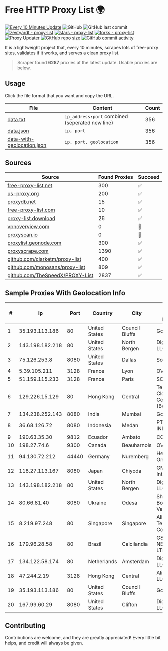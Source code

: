 
# Free HTTP Proxy List 🌍

[![Every 10 Minutes Update](https://github.com/mertguvencli/http-proxy-list/actions/workflows/main.yml/badge.svg?branch=main)](https://github.com/mertguvencli/http-proxy-list/actions/workflows/main.yml)
![GitHub](https://img.shields.io/github/license/mertguvencli/http-proxy-list)
![GitHub last commit](https://img.shields.io/github/last-commit/mertguvencli/http-proxy-list)
[![zevtyardt - proxy-list](https://img.shields.io/static/v1?label=zevtyardt&message=proxy-list&color=blue&logo=github)](https://github.com/zevtyardt/proxy-list "Go to GitHub repo")
[![stars - proxy-list](https://img.shields.io/github/stars/zevtyardt/proxy-list?style=social)](https://github.com/zevtyardt/proxy-list)
[![forks - proxy-list](https://img.shields.io/github/forks/zevtyardt/proxy-list?style=social)](https://github.com/zevtyardt/proxy-list)
[![Proxy Updater](https://github.com/zevtyardt/proxy-list/workflows/Proxy%20Updater/badge.svg)](https://github.com/zevtyardt/proxy-list/actions?query=workflow:"Proxy+Updater")
![GitHub repo size](https://img.shields.io/github/repo-size/zevtyardt/proxy-list)
[![GitHub commit activity](https://img.shields.io/github/commit-activity/m/zevtyardt/proxy-list?logo=commits)](https://github.com/zevtyardt/proxy-list/commits/main)

It is a lightweight project that, every 10 minutes, scrapes lots of free-proxy sites, validates if it works, and serves a clean proxy list.

> Scraper found **6287** proxies at the latest update. Usable proxies are below.

## Usage

Click the file format that you want and copy the URL.

|File|Content|Count|
|----|-------|-----|
|[data.txt](https://raw.githubusercontent.com/mertguvencli/http-proxy-list/main/proxy-list/data.txt)|`ip_address:port` combined (seperated new line)|356|
|[data.json](https://raw.githubusercontent.com/mertguvencli/http-proxy-list/main/proxy-list/data.json)|`ip, port`|356|
|[data-with-geolocation.json](https://raw.githubusercontent.com/mertguvencli/http-proxy-list/main/proxy-list/data-with-geolocation.json)|`ip, port, geolocation`|356|

## Sources

|Source|Found Proxies|Succeed|
|------|-------------|-------|
|[free-proxy-list.net](https://free-proxy-list.net)|300|✅|
|[us-proxy.org](https://www.us-proxy.org)|200|✅|
|[proxydb.net](http://proxydb.net)|15|✅|
|[free-proxy-list.com](https://free-proxy-list.com/?page=&port=&type%5B%5D=http&type%5B%5D=https&up_time=0&search=Search)|10|✅|
|[proxy-list.download](https://www.proxy-list.download/HTTP)|26|✅|
|[vpnoverview.com](https://vpnoverview.com/privacy/anonymous-browsing/free-proxy-servers)|0|🚫|
|[proxyscan.io](https://www.proxyscan.io)|0|🚫|
|[proxylist.geonode.com](https://proxylist.geonode.com/api/proxy-list?limit=300&page=1&sort_by=lastChecked&sort_type=desc&protocols=http,https)|300|✅|
|[proxyscrape.com](https://api.proxyscrape.com/v2/?request=displayproxies&protocol=http&timeout=10000&country=all&ssl=all&anonymity=all)|1390|✅|
|[github.com/clarketm/proxy-list](https://raw.githubusercontent.com/clarketm/proxy-list/master/proxy-list-raw.txt)|400|✅|
|[github.com/monosans/proxy-list](https://raw.githubusercontent.com/monosans/proxy-list/main/proxies/http.txt)|809|✅|
|[github.com/TheSpeedX/PROXY-List](https://raw.githubusercontent.com/TheSpeedX/PROXY-List/master/http.txt)|2837|✅|


## Sample Proxies With Geolocation Info

|#|Ip|Port|Country|City|Internet Service Provider|
|-|--|----|-------|----|-------------------------|
|1|35.193.113.186|80|United States|Council Bluffs|Google LLC|
|2|143.198.182.218|80|United States|North Bergen|DigitalOcean, LLC|
|3|75.126.253.8|8080|United States|Dallas|SoftLayer|
|4|5.39.105.211|3128|France|Lyon|OVH SAS|
|5|51.159.115.233|3128|France|Paris|SCALEWAY|
|6|129.226.15.129|80|Hong Kong|Central|Tencent Cloud Computing (Beijing) Co|
|7|134.238.252.143|8080|India|Mumbai|Google LLC|
|8|36.68.126.72|8080|Indonesia|Medan|PT. TELKOM INDONESIA|
|9|190.63.35.30|9812|Ecuador|Ambato|CONECEL|
|10|198.27.74.6|9300|Canada|Beauharnois|OVH SAS|
|11|94.130.72.212|44440|Germany|Nuremberg|Hetzner Online GmbH|
|12|118.27.113.167|8080|Japan|Chiyoda|GMO Internet, Inc.|
|13|143.198.182.218|80|United States|North Bergen|DigitalOcean, LLC|
|14|80.66.81.40|8080|Ukraine|Odesa|Shulzhenko Bohdana Valentynivna|
|15|8.219.97.248|80|Singapore|Singapore|Alibaba (US) Technology Co., Ltd.|
|16|179.96.28.58|80|Brazil|Calcilandia|G8 NETWORKS LTDA|
|17|134.122.58.174|80|Netherlands|Amsterdam|DigitalOcean, LLC|
|18|47.244.2.19|3128|Hong Kong|Central|Alibaba.com LLC|
|19|35.193.113.186|80|United States|Council Bluffs|Google LLC|
|20|167.99.60.29|8080|United States|Clifton|DigitalOcean, LLC|



## Contributing

Contributions are welcome, and they are greatly appreciated! Every
little bit helps, and credit will always be given.

